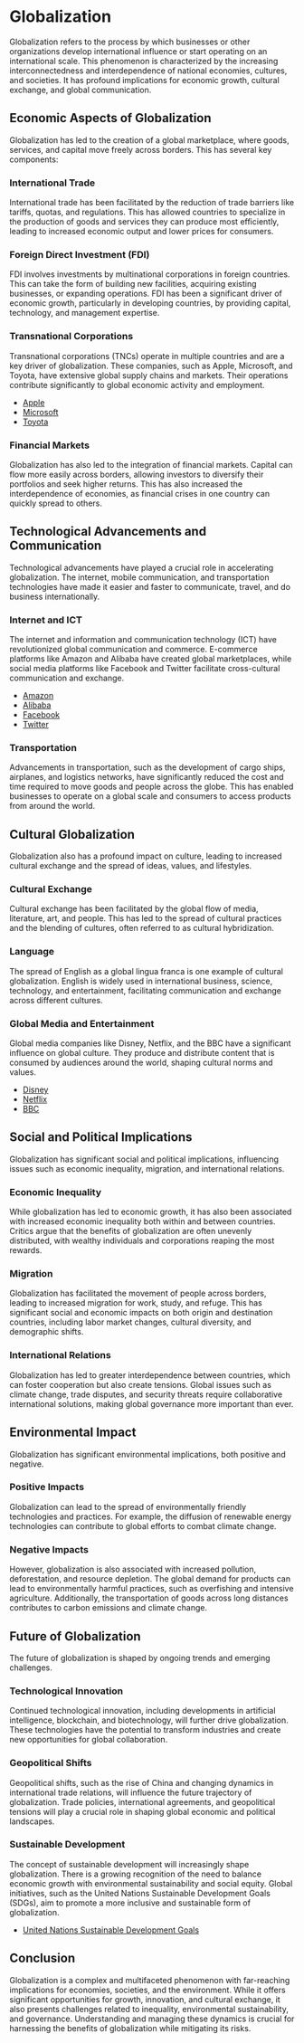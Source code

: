 # Globalization

Globalization refers to the process by which businesses or other organizations develop international influence or start operating on an international scale. This phenomenon is characterized by the increasing interconnectedness and interdependence of national economies, cultures, and societies. It has profound implications for economic growth, cultural exchange, and global communication.

## Economic Aspects of Globalization
Globalization has led to the creation of a global marketplace, where goods, services, and capital move freely across borders. This has several key components:

### International Trade
International trade has been facilitated by the reduction of trade barriers like tariffs, quotas, and regulations. This has allowed countries to specialize in the production of goods and services they can produce most efficiently, leading to increased economic output and lower prices for consumers.

### Foreign Direct Investment (FDI)
FDI involves investments by multinational corporations in foreign countries. This can take the form of building new facilities, acquiring existing businesses, or expanding operations. FDI has been a significant driver of economic growth, particularly in developing countries, by providing capital, technology, and management expertise.

### Transnational Corporations
Transnational corporations (TNCs) operate in multiple countries and are a key driver of globalization. These companies, such as Apple, Microsoft, and Toyota, have extensive global supply chains and markets. Their operations contribute significantly to global economic activity and employment.

- [Apple](https://www.apple.com)
- [Microsoft](https://www.microsoft.com)
- [Toyota](https://www.toyota-global.com)

### Financial Markets
Globalization has also led to the integration of financial markets. Capital can flow more easily across borders, allowing investors to diversify their portfolios and seek higher returns. This has also increased the interdependence of economies, as financial crises in one country can quickly spread to others.

## Technological Advancements and Communication
Technological advancements have played a crucial role in accelerating globalization. The internet, mobile communication, and transportation technologies have made it easier and faster to communicate, travel, and do business internationally.

### Internet and ICT
The internet and information and communication technology (ICT) have revolutionized global communication and commerce. E-commerce platforms like Amazon and Alibaba have created global marketplaces, while social media platforms like Facebook and Twitter facilitate cross-cultural communication and exchange.

- [Amazon](https://www.amazon.com)
- [Alibaba](https://www.alibaba.com)
- [Facebook](https://www.facebook.com)
- [Twitter](https://www.twitter.com)

### Transportation
Advancements in transportation, such as the development of cargo ships, airplanes, and logistics networks, have significantly reduced the cost and time required to move goods and people across the globe. This has enabled businesses to operate on a global scale and consumers to access products from around the world.

## Cultural Globalization
Globalization also has a profound impact on culture, leading to increased cultural exchange and the spread of ideas, values, and lifestyles.

### Cultural Exchange
Cultural exchange has been facilitated by the global flow of media, literature, art, and people. This has led to the spread of cultural practices and the blending of cultures, often referred to as cultural hybridization.

### Language
The spread of English as a global lingua franca is one example of cultural globalization. English is widely used in international business, science, technology, and entertainment, facilitating communication and exchange across different cultures.

### Global Media and Entertainment
Global media companies like Disney, Netflix, and the BBC have a significant influence on global culture. They produce and distribute content that is consumed by audiences around the world, shaping cultural norms and values.

- [Disney](https://www.disney.com)
- [Netflix](https://www.netflix.com)
- [BBC](https://www.bbc.com)

## Social and Political Implications
Globalization has significant social and political implications, influencing issues such as economic inequality, migration, and international relations.

### Economic Inequality
While globalization has led to economic growth, it has also been associated with increased economic inequality both within and between countries. Critics argue that the benefits of globalization are often unevenly distributed, with wealthy individuals and corporations reaping the most rewards.

### Migration
Globalization has facilitated the movement of people across borders, leading to increased migration for work, study, and refuge. This has significant social and economic impacts on both origin and destination countries, including labor market changes, cultural diversity, and demographic shifts.

### International Relations
Globalization has led to greater interdependence between countries, which can foster cooperation but also create tensions. Global issues such as climate change, trade disputes, and security threats require collaborative international solutions, making global governance more important than ever.

## Environmental Impact
Globalization has significant environmental implications, both positive and negative.

### Positive Impacts
Globalization can lead to the spread of environmentally friendly technologies and practices. For example, the diffusion of renewable energy technologies can contribute to global efforts to combat climate change.

### Negative Impacts
However, globalization is also associated with increased pollution, deforestation, and resource depletion. The global demand for products can lead to environmentally harmful practices, such as overfishing and intensive agriculture. Additionally, the transportation of goods across long distances contributes to carbon emissions and climate change.

## Future of Globalization
The future of globalization is shaped by ongoing trends and emerging challenges.

### Technological Innovation
Continued technological innovation, including developments in artificial intelligence, blockchain, and biotechnology, will further drive globalization. These technologies have the potential to transform industries and create new opportunities for global collaboration.

### Geopolitical Shifts
Geopolitical shifts, such as the rise of China and changing dynamics in international trade relations, will influence the future trajectory of globalization. Trade policies, international agreements, and geopolitical tensions will play a crucial role in shaping global economic and political landscapes.

### Sustainable Development
The concept of sustainable development will increasingly shape globalization. There is a growing recognition of the need to balance economic growth with environmental sustainability and social equity. Global initiatives, such as the United Nations Sustainable Development Goals (SDGs), aim to promote a more inclusive and sustainable form of globalization.

- [United Nations Sustainable Development Goals](https://sdgs.un.org/goals)

## Conclusion
Globalization is a complex and multifaceted phenomenon with far-reaching implications for economies, societies, and the environment. While it offers significant opportunities for growth, innovation, and cultural exchange, it also presents challenges related to inequality, environmental sustainability, and governance. Understanding and managing these dynamics is crucial for harnessing the benefits of globalization while mitigating its risks.